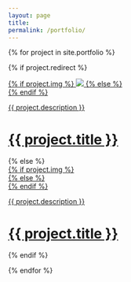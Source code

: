 ```yaml
---
layout: page
title: 
permalink: /portfolio/
---
```

<!--
<div class="header-bar">
  <h1>Portfolio</h1>
  <h2 class="title-description"></h2>
</div>
-->

{% for project in site.portfolio %}

{% if project.redirect %}
<div class="project">
    <div class="thumbnail">
        <a href="{{ project.redirect }}" target="_blank">
        {% if project.img %}
        <img class="thumbnail" src="{{ project.img }}"/>
        {% else %}
        <div class="thumbnail blankbox"></div>
        {% endif %}    
        <span>
            <p>{{ project.description }}</p>
            <h1>{{ project.title }}</h1>
        </span>
        </a>
    </div>
</div>
{% else %}

<div class="project">
    <div class="thumbnail">
        <a href="{{ site.baseurl }}{{ project.url }}">
        {% if project.img %}
        <div class="thumbnail" style="background-image : url({{ project.img }});"></div>
        {% else %}
        <div class="thumbnail blankbox"></div>
        {% endif %}    
        <span>
            <span class="portfoilo text">
            <p>{{ project.description }}</p>
            <h1>{{ project.title }}</h1>
            </span>
        </span>
        </a>
    </div>
</div>

{% endif %}

{% endfor %}
